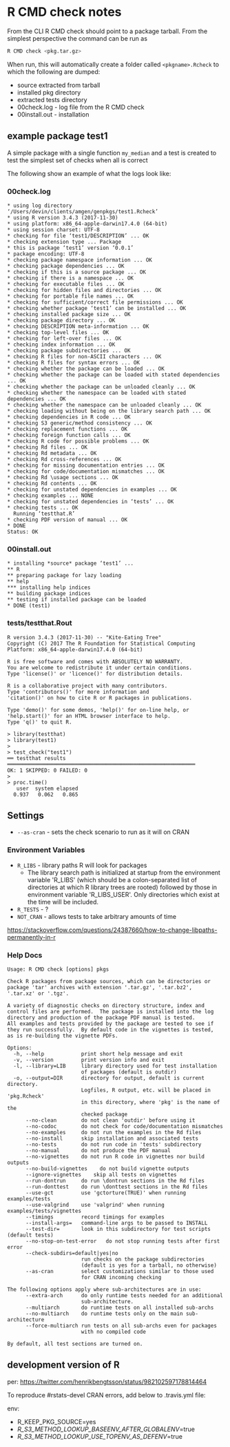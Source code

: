 # R CMD check notes

From the CLI R CMD check should point to a package tarball. From the simplest perspective
the command can be run as

```bash
R CMD check <pkg.tar.gz>
```

When run, this will automatically create a folder called `<pkgname>.Rcheck` to which the 
following are dumped:

* source extracted from tarball
* installed pkg directory
* extracted tests directory
* 00check.log - log file from the R CMD check
* 00install.out - installation

## example package test1

A simple package with a single function `my_median` and a test is created to test
the simplest set of checks when all is correct

The following show an example of what the logs look like:

### 00check.log

```text
* using log directory ‘/Users/devin/clients/amgen/genpkgs/test1.Rcheck’
* using R version 3.4.3 (2017-11-30)
* using platform: x86_64-apple-darwin17.4.0 (64-bit)
* using session charset: UTF-8
* checking for file ‘test1/DESCRIPTION’ ... OK
* checking extension type ... Package
* this is package ‘test1’ version ‘0.0.1’
* package encoding: UTF-8
* checking package namespace information ... OK
* checking package dependencies ... OK
* checking if this is a source package ... OK
* checking if there is a namespace ... OK
* checking for executable files ... OK
* checking for hidden files and directories ... OK
* checking for portable file names ... OK
* checking for sufficient/correct file permissions ... OK
* checking whether package ‘test1’ can be installed ... OK
* checking installed package size ... OK
* checking package directory ... OK
* checking DESCRIPTION meta-information ... OK
* checking top-level files ... OK
* checking for left-over files ... OK
* checking index information ... OK
* checking package subdirectories ... OK
* checking R files for non-ASCII characters ... OK
* checking R files for syntax errors ... OK
* checking whether the package can be loaded ... OK
* checking whether the package can be loaded with stated dependencies ... OK
* checking whether the package can be unloaded cleanly ... OK
* checking whether the namespace can be loaded with stated dependencies ... OK
* checking whether the namespace can be unloaded cleanly ... OK
* checking loading without being on the library search path ... OK
* checking dependencies in R code ... OK
* checking S3 generic/method consistency ... OK
* checking replacement functions ... OK
* checking foreign function calls ... OK
* checking R code for possible problems ... OK
* checking Rd files ... OK
* checking Rd metadata ... OK
* checking Rd cross-references ... OK
* checking for missing documentation entries ... OK
* checking for code/documentation mismatches ... OK
* checking Rd \usage sections ... OK
* checking Rd contents ... OK
* checking for unstated dependencies in examples ... OK
* checking examples ... NONE
* checking for unstated dependencies in ‘tests’ ... OK
* checking tests ... OK
  Running ‘testthat.R’
* checking PDF version of manual ... OK
* DONE
Status: OK
```

### 00install.out

```text
* installing *source* package ‘test1’ ...
** R
** preparing package for lazy loading
** help
*** installing help indices
** building package indices
** testing if installed package can be loaded
* DONE (test1)
```

### tests/testthat.Rout

```text
R version 3.4.3 (2017-11-30) -- "Kite-Eating Tree"
Copyright (C) 2017 The R Foundation for Statistical Computing
Platform: x86_64-apple-darwin17.4.0 (64-bit)

R is free software and comes with ABSOLUTELY NO WARRANTY.
You are welcome to redistribute it under certain conditions.
Type 'license()' or 'licence()' for distribution details.

R is a collaborative project with many contributors.
Type 'contributors()' for more information and
'citation()' on how to cite R or R packages in publications.

Type 'demo()' for some demos, 'help()' for on-line help, or
'help.start()' for an HTML browser interface to help.
Type 'q()' to quit R.

> library(testthat)
> library(test1)
> 
> test_check("test1")
══ testthat results  ═════════════════════════════════════════════════════════════
OK: 1 SKIPPED: 0 FAILED: 0
> 
> proc.time()
   user  system elapsed 
  0.937   0.062   0.865 
```


## Settings

* `--as-cran` - sets the check scenario to run as it will on CRAN

### Environment Variables

* `R_LIBS` - library paths R will look for packages
  * The library search path is initialized at startup from the environment variable 'R_LIBS' (which should be a colon-separated list of directories at which R library trees are rooted) followed by those in environment variable 'R_LIBS_USER'. Only directories which exist at the time will be included.
* `R_TESTS` - ?
* `NOT_CRAN` - allows tests to take arbitrary amounts of time

https://stackoverflow.com/questions/24387660/how-to-change-libpaths-permanently-in-r


### Help Docs

```text
Usage: R CMD check [options] pkgs

Check R packages from package sources, which can be directories or
package 'tar' archives with extension '.tar.gz', '.tar.bz2',
'.tar.xz' or '.tgz'.

A variety of diagnostic checks on directory structure, index and
control files are performed.  The package is installed into the log
directory and production of the package PDF manual is tested.
All examples and tests provided by the package are tested to see if
they run successfully.  By default code in the vignettes is tested,
as is re-building the vignette PDFs.

Options:
  -h, --help            print short help message and exit
  -v, --version         print version info and exit
  -l, --library=LIB     library directory used for test installation
                        of packages (default is outdir)
  -o, --output=DIR      directory for output, default is current directory.
                        Logfiles, R output, etc. will be placed in 'pkg.Rcheck'
                        in this directory, where 'pkg' is the name of the
                        checked package
      --no-clean        do not clean 'outdir' before using it
      --no-codoc        do not check for code/documentation mismatches
      --no-examples     do not run the examples in the Rd files
      --no-install      skip installation and associated tests
      --no-tests        do not run code in 'tests' subdirectory
      --no-manual       do not produce the PDF manual
      --no-vignettes    do not run R code in vignettes nor build outputs
      --no-build-vignettes    do not build vignette outputs
      --ignore-vignettes    skip all tests on vignettes
      --run-dontrun     do run \dontrun sections in the Rd files
      --run-donttest    do run \donttest sections in the Rd files
      --use-gct         use 'gctorture(TRUE)' when running examples/tests
      --use-valgrind    use 'valgrind' when running examples/tests/vignettes
      --timings         record timings for examples
      --install-args=   command-line args to be passed to INSTALL
      --test-dir=       look in this subdirectory for test scripts (default tests)
      --no-stop-on-test-error   do not stop running tests after first error
      --check-subdirs=default|yes|no
                        run checks on the package subdirectories
                        (default is yes for a tarball, no otherwise)
      --as-cran         select customizations similar to those used
                        for CRAN incoming checking

The following options apply where sub-architectures are in use:
      --extra-arch      do only runtime tests needed for an additional
                        sub-architecture.
      --multiarch       do runtime tests on all installed sub-archs
      --no-multiarch    do runtime tests only on the main sub-architecture
      --force-multiarch run tests on all sub-archs even for packages
                        with no compiled code

By default, all test sections are turned on.
```


## development version of R

per: https://twitter.com/henrikbengtsson/status/982102597178814464

To reproduce #rstats-devel CRAN errors, add below to .travis.yml file:

env:
- R_KEEP_PKG_SOURCE=yes
- _R_S3_METHOD_LOOKUP_BASEENV_AFTER_GLOBALENV_=true
- _R_S3_METHOD_LOOKUP_USE_TOPENV_AS_DEFENV_=true